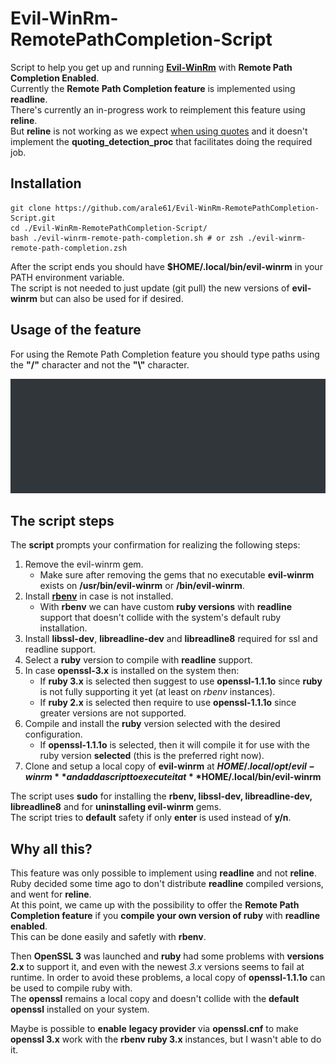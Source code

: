 # Evil-WinRm-RemotePathCompletion-Script


Script to help you get up and running **[Evil-WinRm](https://github.com/Hackplayers/evil-winrm)** with **Remote Path Completion Enabled**.    
Currently the **Remote Path Completion feature** is implemented using **readline**.    
There's currently an in-progress work to reimplement this feature using **reline**.     
But **reline** is not working as we expect [when using quotes](https://github.com/ruby/reline/issues/444) and it doesn't implement the **quoting_detection_proc** that facilitates doing the required job.



## Installation


    git clone https://github.com/arale61/Evil-WinRm-RemotePathCompletion-Script.git
    cd ./Evil-WinRm-RemotePathCompletion-Script/
    bash ./evil-winrm-remote-path-completion.sh # or zsh ./evil-winrm-remote-path-completion.zsh


After the script ends you should have **$HOME/.local/bin/evil-winrm** in your PATH environment variable.    
The script is not needed to just update (git pull) the new versions of **evil-winrm** but can also be used for if desired.



## Usage of the feature

For using the Remote Path Completion feature you should type paths using the **"/"** character and not the **"\\"** character.

![Tux, the Linux mascot](/images/sample.gif)



## The script steps

The **script** prompts your confirmation for realizing the following steps:    
1. Remove the evil-winrm gem.
    - Make sure after removing the gems that no executable **evil-winrm** exists on **/usr/bin/evil-winrm** or **/bin/evil-winrm**.
2. Install **[rbenv](https://github.com/rbenv/rbenv)** in case is not installed.
    - With **rbenv** we can have custom **ruby versions** with **readline** support that doesn't collide with the system's default ruby installation.
3. Install **libssl-dev**, **libreadline-dev** and **libreadline8** required for ssl and readline support.
4. Select a **ruby** version to compile with **readline** support.
5. In case **openssl-3.x** is installed on the system then:
    - If **ruby 3.x** is selected then suggest to use **openssl-1.1.1o** since **ruby** is not fully supporting it yet (at least on *rbenv* instances).
    - If **ruby 2.x** is selected then require to use **openssl-1.1.1o** since greater versions are not supported.
6. Compile and install the **ruby** version selected with the desired configuration.
    - If **openssl-1.1.1o** is selected, then it will compile it for use with the ruby version **selected** (this is the preferred right now).
7. Clone and setup a local copy of **evil-winrm** at **$HOME/.local/opt/evil-winrm** and add a script to execute it at **$HOME/.local/bin/evil-winrm**

The script uses **sudo** for installing the **rbenv, libssl-dev, libreadline-dev, libreadline8** and for **uninstalling evil-winrm** gems.    
The script tries to **default** safety if only **enter** is used instead of **y/n**.



## Why all this?

This feature was only possible to implement using **readline** and not **reline**.    
Ruby decided some time ago to don't distribute **readline** compiled versions, and went for **reline**.    
At this point, we came up with the possibility to offer the **Remote Path Completion feature** if you **compile your own version of ruby** with **readline enabled**.    
This can be done easily and safetly with **rbenv**.    

Then **OpenSSL 3** was launched and **ruby** had some problems with **versions 2.x** to support it, and even with the newest *3.x* versions seems to fail at runtime. In order to avoid these problems, a local copy of **openssl-1.1.1o** can be used to compile ruby with.    
The **openssl** remains a local copy and doesn't collide with the **default openssl** installed on your system.    

Maybe is possible to **enable** **legacy provider** via **openssl.cnf** to make **openssl 3.x** work with the **rbenv ruby 3.x** instances, but I wasn't able to do it.

